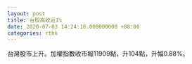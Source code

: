 ```yaml
---
layout: post
title: 台股高收近1%
date: 2020-07-03 14:24:18.000000000 +08:00
categories: rthk
---
```


台灣股市上升。加權指數收市報11909點，升104點，升幅0.88%。
